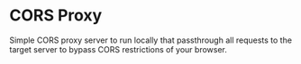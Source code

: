 # CORS Proxy

Simple CORS proxy server to run locally that passthrough all requests to the target server to bypass CORS restrictions of your browser.
